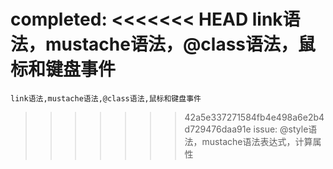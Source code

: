 completed:
<<<<<<< HEAD
    link语法，mustache语法，@class语法，鼠标和键盘事件
=======
    link语法,mustache语法,@class语法,鼠标和键盘事件
>>>>>>> 42a5e337271584fb4e498a6e2b4d729476daa91e
issue:
    @style语法，mustache语法表达式，计算属性